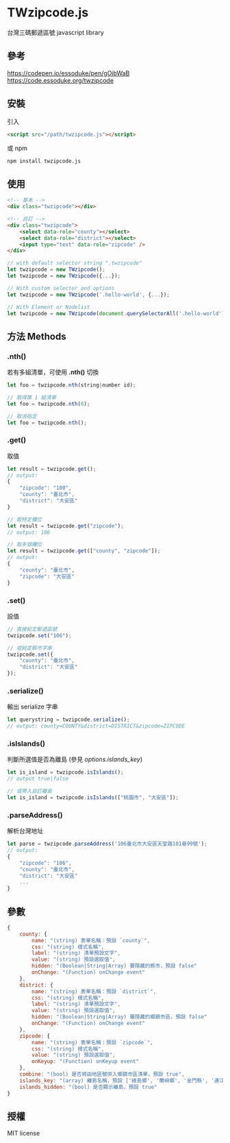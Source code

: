# TWzipcode.js
台灣三碼郵遞區號 javascript library

## 參考
https://codepen.io/essoduke/pen/gOjbWaB   
https://code.essoduke.org/twzipcode   

## 安裝
引入
```html
<script src="/path/twzipcode.js"></script>
```
或 npm
```
npm install twzipcode.js
```

## 使用
```html
<!-- 基本 -->
<div class="twzipcode"></div>

<!-- 自訂 -->
<div class="twzipcode">
    <select data-role="county"></select>
    <select data-role="district"></select>
    <input type="text" data-role="zipcode" />
</div>
```
```javascript
// with default selector string ".twzipcode"
let twzipcode = new TWzipcode();
let twzipcode = new TWzipcode({...});

// With custom selector and options
let twzipcode = new TWzipcode('.hello-world', {...});

// With Element or Nodelist
let twzipcode = new TWzipcode(document.querySelectorAll('.hello-world'));
```

## 方法 Methods
### .nth()
若有多組清單，可使用 __.nth()__ 切換
```javascript
let foo = twzipcode.nth(string|number id);

// 取得第 1 組清單
let foo = twzipcode.nth(0);

// 取消指定
let foo = twzipcode.nth();
```

### .get()
取值
```javascript
let result = twzipcode.get();
// output:
{
    "zipcode": "100",
    "county": "臺北市",
    "district": "大安區"
}

// 取特定欄位
let result = twzipcode.get("zipcode");
// output: 106

// 取多個欄位
let result = twzipcode.get(["county", "zipcode"]);
// output:
{
    "county": "臺北市",
    "zipcode": "大安區"
}
```

### .set()
設值
```javascript
// 直接給定郵遞區號
twzipcode.set("106");

// 或給定縣市字串
twzipcode.set({
    "county": "臺北市",
    "district": "大安區"
});
```

### .serialize()
輸出 serialize 字串
```javascript
let querystring = twzipcode.serialize();
// output: county=COUNTY&district=DISTRICT&zipcode=ZIPCODE
```

### .isIslands()
判斷所選值是否為離島 (參見 _options.islands_key_)
```javascript
let is_island = twzipcode.isIslands();
// output true|false

// 或帶入自訂離島
let is_island = twzipcode.isIslands(["桃園市", "大安區"]);
```

### .parseAddress()
解析台灣地址
```javascript
let parse = twzipcode.parseAddress('106臺北市大安區天堂路101巷99號');
// output:
{
    "zipcode": "106",
    "county": "臺北市",
    "district": "大安區"
    ...
}
```

## 參數
```javascript
{
    county: {
        name: "(string) 表單名稱：預設 `county`",
        css: "(string) 樣式名稱",
        label: "(string) 清單預設文字",
        value: "(string) 預設選取值",
        hidden: "(Boolean|String|Array) 要隱藏的縣市，預設 false"
        onChange: "(Function) onChange event"
    },
    district: {
        name: "(string) 表單名稱：預設 `district`",
        css: "(string) 樣式名稱",
        label: "(string) 清單預設文字",
        value: "(string) 預設選取值",
        hidden: "(Boolean|String|Array) 要隱藏的鄉鎮市區，預設 false"
        onChange: "(Function) onChange event"
    },
    zipcode: {
        name: "(string) 表單名稱：預設 `zipcode`",
        css: "(string) 樣式名稱",
        value: "(string) 預設選取值",
        onKeyup: "(Function) onKeyup event"
    },
    combine: "(bool) 是否將由地區號併入鄉鎮市區清單，預設 true",
    islands_key: "(array) 離島名稱，預設 ['綠島鄉', '蘭嶼鄉', '金門縣', '連江縣', '澎湖縣', '琉球鄉']",
    islands_hidden: "(bool) 是否顯示離島，預設 true"
}
```
## 授權
MIT license
